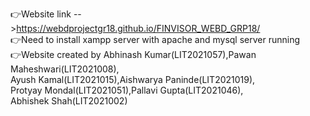 👉Website link -->https://webdprojectgr18.github.io/FINVISOR_WEBD_GRP18/<br>
👉Need to install xampp server with apache and mysql server running<br>
👉Website created by Abhinash Kumar(LIT2021057),Pawan Maheshwari(LIT2021008),
               <br>Ayush Kamal(LIT2021015),Aishwarya Paninde(LIT2021019),
               <br>Protyay Mondal(LIT2021051),Pallavi Gupta(LIT2021046),
               <br>Abhishek Shah(LIT2021002)
